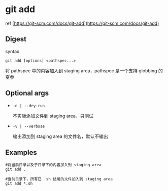 # git add

ref
[https://git-scm.com/docs/git-add](https://git-scm.com/docs/git-add)

## Digest
syntax
```
git add [options] <pathspec...>
```
将 pathspec 中的内容加入到 staging area，pathspec 是一个支持 globbing 的变参
## Optional args

- `-n | --dry-run`

  不实际添加文件到 staging area，只测试

- `-v | --verbose`

  输出添加到 staging area 的文件名，默认不输出

## Examples
```
#将当前目录以及子目录下的内容加入到 staging area
git add .

#当前目录下，所有已 .sh 结尾的文件加入到 staging area
git add *.sh
```
